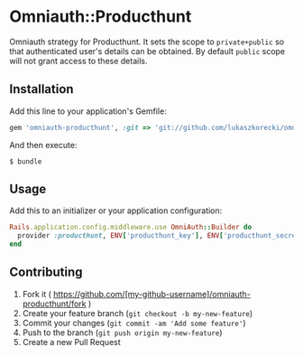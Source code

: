 # Omniauth::Producthunt

Omniauth strategy for Producthunt.
It sets the scope to `private+public` so that authenticated user's details can be obtained.
By default `public` scope will not grant access to these details.

## Installation

Add this line to your application's Gemfile:

```ruby
gem 'omniauth-producthunt', :git => 'git://github.com/lukaszkorecki/omniauth-producthunt.git'
```

And then execute:

    $ bundle

## Usage

Add this to an initializer or your application configuration:

```ruby
Rails.application.config.middleware.use OmniAuth::Builder do
  provider :producthunt, ENV['producthunt_key'], ENV['producthunt_secret']
end

```

## Contributing

1. Fork it ( https://github.com/[my-github-username]/omniauth-producthunt/fork )
2. Create your feature branch (`git checkout -b my-new-feature`)
3. Commit your changes (`git commit -am 'Add some feature'`)
4. Push to the branch (`git push origin my-new-feature`)
5. Create a new Pull Request
